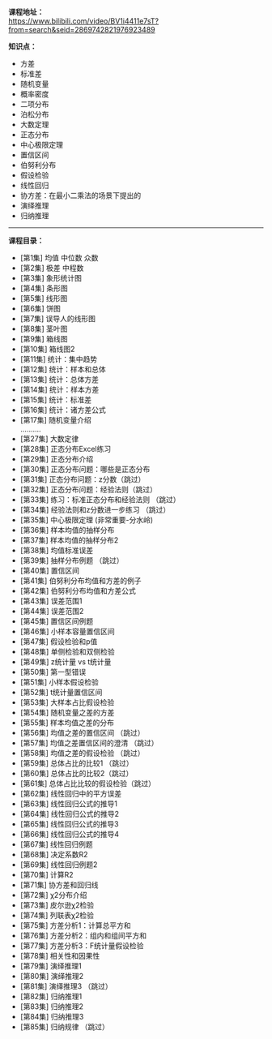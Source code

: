 **课程地址：**<br/>
https://www.bilibili.com/video/BV1i4411e7sT?from=search&seid=2869742821976923489 <br/>

**知识点：**<br/>
* 方差
* 标准差
* 随机变量
* 概率密度
* 二项分布
* 泊松分布
* 大数定理
* 正态分布
* 中心极限定理
* 置信区间
* 伯努利分布
* 假设检验
* 线性回归
* 协方差：在最小二乘法的场景下提出的
* 演绎推理
* 归纳推理
------------------
**课程目录：**<br/>
* [第1集] 均值 中位数 众数 
* [第2集] 极差 中程数     
* [第3集] 象形统计图     
* [第4集] 条形图     
* [第5集] 线形图     
* [第6集] 饼图     
* [第7集] 误导人的线形图     
* [第8集] 茎叶图     
* [第9集] 箱线图     
* [第10集] 箱线图2     
* [第11集] 统计：集中趋势     
* [第12集] 统计：样本和总体 
* [第13集] 统计：总体方差     
* [第14集] 统计：样本方差     
* [第15集] 统计：标准差     
* [第16集] 统计：诸方差公式  
* [第17集] 随机变量介绍 <br/>
..........<br/>
* [第27集] 大数定律 
* [第28集] 正态分布Excel练习 
* [第29集] 正态分布介绍 
* [第30集] 正态分布问题：哪些是正态分布 
* [第31集] 正态分布问题：z分数（跳过） 
* [第32集] 正态分布问题：经验法则（跳过）
* [第33集] 练习：标准正态分布和经验法则  （跳过）
* [第34集] 经验法则和z分数进一步练习  （跳过）
* [第35集] 中心极限定理 (非常重要-分水岭)
* [第36集] 样本均值的抽样分布 
* [第37集] 样本均值的抽样分布2 
* [第38集] 均值标准误差 
* [第39集] 抽样分布例题  （跳过）
* [第40集] 置信区间 
* [第41集] 伯努利分布均值和方差的例子 
* [第42集] 伯努利分布均值和方差公式 
* [第43集] 误差范围1 
* [第44集] 误差范围2 
* [第45集] 置信区间例题 
* [第46集] 小样本容量置信区间 
* [第47集] 假设检验和p值 
* [第48集] 单侧检验和双侧检验 
* [第49集] z统计量 vs t统计量 
* [第50集] 第一型错误 
* [第51集] 小样本假设检验 
* [第52集] t统计量置信区间 
* [第53集] 大样本占比假设检验 
* [第54集] 随机变量之差的方差 
* [第55集] 样本均值之差的分布 
* [第56集] 均值之差的置信区间 （跳过）
* [第57集] 均值之差置信区间的澄清 （跳过）
* [第58集] 均值之差的假设检验 （跳过）
* [第59集] 总体占比的比较1 （跳过）    
* [第60集] 总体占比的比较2（跳过）     
* [第61集] 总体占比比较的假设检验（跳过） 
* [第62集] 线性回归中的平方误差 
* [第63集] 线性回归公式的推导1 
* [第64集] 线性回归公式的推导2 
* [第65集] 线性回归公式的推导3 
* [第66集] 线性回归公式的推导4 
* [第67集] 线性回归例题 
* [第68集] 决定系数R2 
* [第69集] 线性回归例题2 
* [第70集] 计算R2 
* [第71集] 协方差和回归线 
* [第72集] χ2分布介绍 
* [第73集] 皮尔逊χ2检验 
* [第74集] 列联表χ2检验 
* [第75集] 方差分析1：计算总平方和 
* [第76集] 方差分析2：组内和组间平方和 
* [第77集] 方差分析3：F统计量假设检验 
* [第78集] 相关性和因果性 
* [第79集] 演绎推理1 
* [第80集] 演绎推理2     
* [第81集] 演绎推理3 （跳过）
* [第82集] 归纳推理1   
* [第83集] 归纳推理2   
* [第84集] 归纳推理3     
* [第85集] 归纳规律 （跳过）
